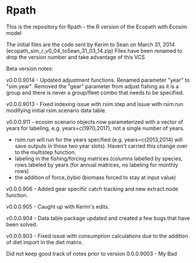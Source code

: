 Rpath
=====
This is the repository for Rpath - the R version of the Ecopath with Ecosim model

The initial files are the code sent by Kerim to Sean on March 31, 2014 (ecopath_sim_r_v0_04_toSean_31_03_14.zip)
Files have been renamed to drop the version number and take advantage of this VCS

Beta version notes:

v0.0.0.9014 - Updated adjustment functions.  Renamed parameter "year" to "sim.year".  Removed the "gear" parameter from adjust fishing as it is a group and there is never a group/fleet combo that needs to be specified.

v0.0.0.9013 - Fixed indexing issue with rsim.step and issue with rsim.run modifying initial rsim.scenario data table.

v0.0.0.911 - ecosim scenario objects now parameterized with a vector of years for labeling, e.g. years=c(1970,2017), not a single number of years.
- rsim.run will run for the years specified (e.g. years=c(2013,2014) will save outputs in those two year slots).  Haven't carried this change over to the multistep function.
- labeling in the fishing/forcing matrices (columns labelled by species, rows labeled by years (for annual matrices, no labeling for monthly rows)
- the addition of force_bybio (biomass forced to stay at input value)

v0.0.0.906 - Added gear specific catch tracking and new extract.node function.

v0.0.0.905 - Caught up with Kerim's edits.

v0.0.0.904 - Data.table package updated and created a few bugs that have been solved.

v0.0.0.903 - Fixed issue with consumption calculations due to the addition of
diet import in the diet matrix.

Did not keep good track of notes prior to version 0.0.0.9003 - My Bad
